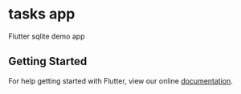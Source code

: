 # tasks app

Flutter sqlite demo app

## Getting Started

For help getting started with Flutter, view our online
[documentation](https://flutter.io/).
